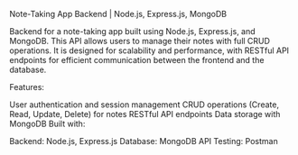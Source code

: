 Note-Taking App Backend | Node.js, Express.js, MongoDB

Backend for a note-taking app built using Node.js, Express.js, and MongoDB. This API allows users to manage their notes with full CRUD operations. It is designed for scalability and performance, with RESTful API endpoints for efficient communication between the frontend and the database.

Features:

User authentication and session management
CRUD operations (Create, Read, Update, Delete) for notes
RESTful API endpoints
Data storage with MongoDB
Built with:

Backend: Node.js, Express.js
Database: MongoDB
API Testing: Postman
